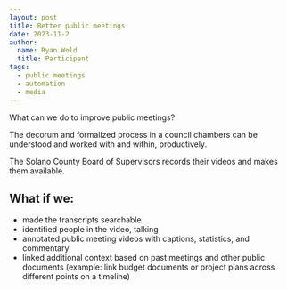 ```yaml
---
layout: post
title: Better public meetings
date: 2023-11-2
author:
  name: Ryan Wold
  title: Participant
tags:
  - public meetings
  - automation
  - media
---
```


What can we do to improve public meetings?

The decorum and formalized process in a council chambers can
be understood and worked with and within, productively.

The Solano County Board of Supervisors records their videos
and makes them available.

## What if we:

* made the transcripts searchable
* identified people in the video, talking
* annotated public meeting videos with captions, statistics, and commentary
* linked additional context based on past meetings and other public documents (example: link budget documents or project plans across different points on a timeline)